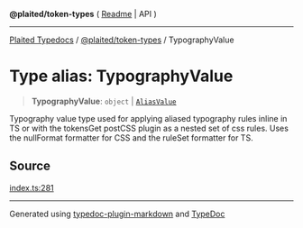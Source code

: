 **@plaited/token-types** ( [Readme](../README.md) \| API )

***

[Plaited Typedocs](../../../modules.md) / [@plaited/token-types](../modules.md) / TypographyValue

# Type alias: TypographyValue

> **TypographyValue**: `object` \| [`AliasValue`](AliasValue.md)

Typography value type used for applying aliased typography rules inline in TS or
with the tokensGet postCSS plugin as a nested set of css rules.
Uses the nullFormat formatter for CSS and the ruleSet formatter for TS.

## Source

[index.ts:281](https://github.com/plaited/plaited/blob/d85458a/libs/token-types/src/index.ts#L281)

***

Generated using [typedoc-plugin-markdown](https://www.npmjs.com/package/typedoc-plugin-markdown) and [TypeDoc](https://typedoc.org/)
